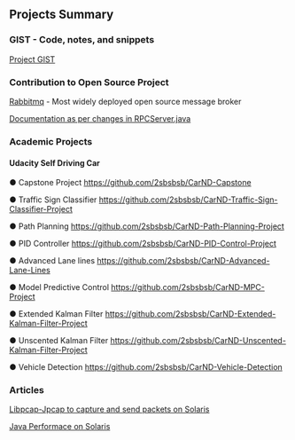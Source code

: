 ## Projects Summary

### GIST - Code, notes, and snippets

[Project GIST](https://gist.github.com/2sbsbsb)


### Contribution to Open Source Project 

[Rabbitmq](https://www.rabbitmq.com/) - Most widely deployed open source message broker 

[Documentation as per changes in RPCServer.java](https://github.com/rabbitmq/rabbitmq-website/pull/430)


### Academic Projects 

#### Udacity Self Driving Car 

●  Capstone Project https://github.com/2sbsbsb/CarND-Capstone

●  Traffic Sign Classifier https://github.com/2sbsbsb/CarND-Traffic-Sign-Classifier-Project

●  Path Planning https://github.com/2sbsbsb/CarND-Path-Planning-Project

●  PID Controller https://github.com/2sbsbsb/CarND-PID-Control-Project

●  Advanced Lane lines https://github.com/2sbsbsb/CarND-Advanced-Lane-Lines

●  Model Predictive Control https://github.com/2sbsbsb/CarND-MPC-Project

●  Extended Kalman Filter https://github.com/2sbsbsb/CarND-Extended-Kalman-Filter-Project

●  Unscented Kalman Filter https://github.com/2sbsbsb/CarND-Unscented-Kalman-Filter-Project

●  Vehicle Detection https://github.com/2sbsbsb/CarND-Vehicle-Detection


### Articles 

[Libpcap-Jpcap to capture and send packets on Solaris](https://www.experts-exchange.com/articles/8193/Using-libpcap-Jpcap-to-capture-and-send-packets-on-Solaris-Part-1.html)

[Java Performace on Solaris](https://www.experts-exchange.com/articles/8194/Java-performance-on-Solaris-Managing-CPUs.html)

